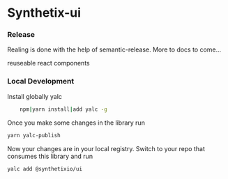 # Synthetix-ui

### Release

Realing is done with the help of semantic-release. More to docs to come...

reuseable react components

### Local Development

Install globally yalc

```bash
    npm|yarn install|add yalc -g

```

Once you make some changes in the library run

```bash
yarn yalc-publish
```

Now your changes are in your local registry.
Switch to your repo that consumes this library and run

```bash
yalc add @synthetixio/ui
```
